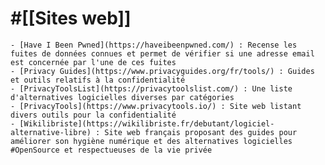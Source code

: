 # #[[Sites web]]
	- [Have I Been Pwned](https://haveibeenpwned.com/) : Recense les fuites de données connues et permet de vérifier si une adresse email est concernée par l'une de ces fuites
	- [Privacy Guides](https://www.privacyguides.org/fr/tools/) : Guides et outils relatifs à la confidentialité
	- [PrivacyToolsList](https://privacytoolslist.com/) : Une liste d'alternatives logicielles diverses par catégories
	- [PrivacyTools](https://www.privacytools.io/) : Site web listant divers outils pour la confidentialité
	- [Wikilibriste](https://wikilibriste.fr/debutant/logiciel-alternative-libre) : Site web français proposant des guides pour améliorer son hygiène numérique et des alternatives logicielles #OpenSource et respectueuses de la vie privée